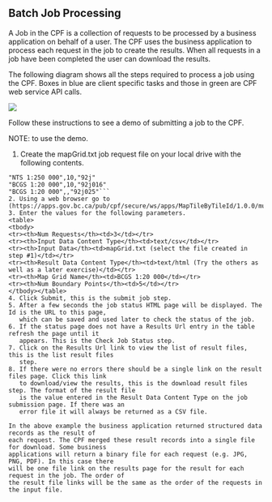 ## Batch Job Processing

A Job in the CPF is a collection of requests to be processed by a business application on behalf
of a user. The CPF uses the business application to process each request in the job to create the 
results. When all requests in a job have been completed the user can download the results.

The following diagram shows all the steps required to process a job using the CPF. Boxes in blue
are client specific tasks and those in green are CPF web service API calls.

<div class="diagram"><img src="../images/jobProcessing.png" /></div>
 
Follow these instructions to see a demo of submitting a job to the CPF.

NOTE:  to use the demo.


1. Create the mapGrid.txt job request file on your local drive with the following contents.
```"mapGridName","numBoundaryPoints","mapTileId"
"NTS 1:250 000",10,"92j"
"BCGS 1:20 000",10,"92j016"
"BCGS 1:20 000",,"92j025"```
2. Using a web browser go to (https://apps.gov.bc.ca/pub/cpf/secure/ws/apps/MapTileByTileId/1.0.0/multiple/).
3. Enter the values for the following parameters.
<table>
<tbody>
<tr><th>Num Requests</th><td>3</td></tr>
<tr><th>Input Data Content Type</th><td>text/csv</td></tr>
<tr><th>Input Data</th><td>mapGrid.txt (select the file created in step #1)</td></tr>
<tr><th>Result Data Content Type</th><td>text/html (Try the others as well as a later exercise)</td></tr>
<tr><th>Map Grid Name</th><td>BCGS 1:20 000</td></tr>
<tr><th>Num Boundary Points</th><td>5</td></tr>
</tbody></table>
4. Click Submit, this is the submit job step.
5. After a few seconds the job status HTML page will be displayed. The Id is the URL to this page,
   which can be saved and used later to check the status of the job.
6. If the status page does not have a Results Url entry in the table refresh the page until it 
   appears. This is the Check Job Status step.
7. Click on the Results Url link to view the list of result files, this is the list result files 
   step.
8. If there were no errors there should be a single link on the result files page. Click this link 
   to download/view the results, this is the download result files step. The format of the result file 
   is the value entered in the Result Data Content Type on the job submission page. If there was an 
   error file it will always be returned as a CSV file.

In the above example the business application returned structured data records as the result of 
each request. The CPF merged these result records into a single file for download. Some business 
applications will return a binary file for each request (e.g. JPG, PNG, PDF). In this case there 
will be one file link on the results page for the result for each request in the job. The order of 
the result file links will be the same as the order of the requests in the input file.
